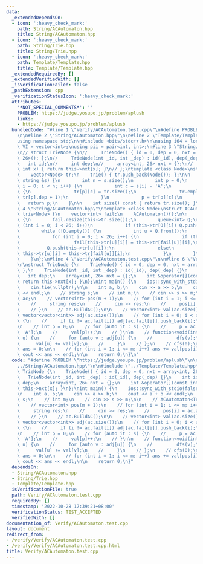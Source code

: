 ```yaml
---
data:
  _extendedDependsOn:
  - icon: ':heavy_check_mark:'
    path: String/ACAutomaton.hpp
    title: String/ACAutomaton.hpp
  - icon: ':heavy_check_mark:'
    path: String/Trie.hpp
    title: String/Trie.hpp
  - icon: ':heavy_check_mark:'
    path: Template/Template.hpp
    title: Template/Template.hpp
  _extendedRequiredBy: []
  _extendedVerifiedWith: []
  _isVerificationFailed: false
  _pathExtension: cpp
  _verificationStatusIcon: ':heavy_check_mark:'
  attributes:
    '*NOT_SPECIAL_COMMENTS*': ''
    PROBLEM: https://judge.yosupo.jp/problem/aplusb
    links:
    - https://judge.yosupo.jp/problem/aplusb
  bundledCode: "#line 1 \"Verify/ACAutomaton.test.cpp\"\n#define PROBLEM \"https://judge.yosupo.jp/problem/aplusb\"\
    \n\n#line 2 \"String/ACAutomaton.hpp\"\n\n#line 2 \"Template/Template.hpp\"\n\n\
    using namespace std;\n\n#include <bits/stdc++.h>\n\nusing i64 = long long;\nusing\
    \ VI = vector<int>;\nusing pii = pair<int, int>;\n#line 3 \"String/Trie.hpp\"\n\
    \n// struct TrieNode {\n//     TrieNode() { id = 0, dep = 0, nxt = array<int,\
    \ 26>(); };\n//     TrieNode(int _id, int _dep) : id(_id), dep(_dep) {}\n//  \
    \   int id;\n//     int dep;\n//     array<int, 26> nxt = {};\n//     int &operator[](const\
    \ int x) { return this->nxt[x]; }\n// };\ntemplate <class Node>\nstruct trie {\n\
    \    vector<Node> tr;\n    trie() { tr.push_back(Node()); };\n\n    int add(const\
    \ string &s) {\n        int n = s.size();\n        int p = 0;\n        for (int\
    \ i = 0; i < n; i++) {\n            int c = s[i] - 'A';\n            if (!tr[p][c])\
    \ {\n                tr[p][c] = tr.size();\n                tr.emplace_back(tr[p][c],\
    \ tr[p].dep + 1);\n            }\n            p = tr[p][c];\n        }\n     \
    \   return p;\n    }\n\n    int size() const { return tr.size(); }\n};\n#line\
    \ 4 \"String/ACAutomaton.hpp\"\ntemplate <class Node>\nstruct ACAutomaton : public\
    \ trie<Node> {\n    vector<int> fail;\n    ACAutomaton(){};\n\n    void BuildAC()\
    \ {\n        fail.resize(this->tr.size());\n        queue<int> Q;\n        for\
    \ (int i = 0; i < 26; i++)\n            if (this->tr[0][i]) Q.push(this->tr[0][i]);\n\
    \        while (!Q.empty()) {\n            int u = Q.front();\n            Q.pop();\n\
    \            for (int i = 0; i < 26; i++) {\n                if (this->tr[u][i])\n\
    \                    fail[this->tr[u][i]] = this->tr[fail[u]][i],\n          \
    \          Q.push(this->tr[u][i]);\n                else\n                   \
    \ this->tr[u][i] = this->tr[fail[u]][i];\n            }\n        }\n        return;\n\
    \    }\n};\n#line 4 \"Verify/ACAutomaton.test.cpp\"\n\n#line 6 \"Verify/ACAutomaton.test.cpp\"\
    \n\nstruct TrieNode {\n    TrieNode() { id = 0, dep = 0, nxt = array<int, 26>();\
    \ };\n    TrieNode(int _id, int _dep) : id(_id), dep(_dep) {}\n    int id;\n \
    \   int dep;\n    array<int, 26> nxt = {};\n    int &operator[](const int x) {\
    \ return this->nxt[x]; }\n};\nint main() {\n    ios::sync_with_stdio(false);\n\
    \    cin.tie(nullptr);\n\n    int a, b;\n    cin >> a >> b;\n    cout << a + b\
    \ << endl;\n    // string s;\n    // int m;\n    // cin >> s >> m;\n\n    // ACAutomaton<TrieNode>\
    \ ac;\n    // vector<int> pos(m + 1);\n    // for (int i = 1; i <= m; i++) {\n\
    \    //     string res;\n    //     cin >> res;\n    //     pos[i] = ac.add(res);\n\
    \    // }\n    // ac.BuildAC();\n\n    // vector<int> val(ac.size());\n    //\
    \ vector<vector<int>> adj(ac.size());\n    // for (int i = 0; i < ac.size(); i++)\
    \ {\n    //     if (i != ac.fail[i]) adj[ac.fail[i]].push_back(i);\n    // }\n\
    \n    // int p = 0;\n    // for (auto it : s) {\n    //     p = ac.tr[p][it -\
    \ 'A'];\n    //     val[p]++;\n    // }\n\n    // function<void(int)> dfs = [&](int\
    \ u) {\n    //     for (auto v : adj[u]) {\n    //         dfs(v);\n    //   \
    \      val[u] += val[v];\n    //     }\n    // };\n    // dfs(0);\n\n    // int\
    \ ans = 0;\n\n    // for (int i = 1; i <= m; i++) ans += val[pos[i]];\n    //\
    \ cout << ans << endl;\n\n    return 0;\n}\n"
  code: "#define PROBLEM \"https://judge.yosupo.jp/problem/aplusb\"\n\n#include \"\
    ../String/ACAutomaton.hpp\"\n\n#include \"../Template/Template.hpp\"\n\nstruct\
    \ TrieNode {\n    TrieNode() { id = 0, dep = 0, nxt = array<int, 26>(); };\n \
    \   TrieNode(int _id, int _dep) : id(_id), dep(_dep) {}\n    int id;\n    int\
    \ dep;\n    array<int, 26> nxt = {};\n    int &operator[](const int x) { return\
    \ this->nxt[x]; }\n};\nint main() {\n    ios::sync_with_stdio(false);\n    cin.tie(nullptr);\n\
    \n    int a, b;\n    cin >> a >> b;\n    cout << a + b << endl;\n    // string\
    \ s;\n    // int m;\n    // cin >> s >> m;\n\n    // ACAutomaton<TrieNode> ac;\n\
    \    // vector<int> pos(m + 1);\n    // for (int i = 1; i <= m; i++) {\n    //\
    \     string res;\n    //     cin >> res;\n    //     pos[i] = ac.add(res);\n\
    \    // }\n    // ac.BuildAC();\n\n    // vector<int> val(ac.size());\n    //\
    \ vector<vector<int>> adj(ac.size());\n    // for (int i = 0; i < ac.size(); i++)\
    \ {\n    //     if (i != ac.fail[i]) adj[ac.fail[i]].push_back(i);\n    // }\n\
    \n    // int p = 0;\n    // for (auto it : s) {\n    //     p = ac.tr[p][it -\
    \ 'A'];\n    //     val[p]++;\n    // }\n\n    // function<void(int)> dfs = [&](int\
    \ u) {\n    //     for (auto v : adj[u]) {\n    //         dfs(v);\n    //   \
    \      val[u] += val[v];\n    //     }\n    // };\n    // dfs(0);\n\n    // int\
    \ ans = 0;\n\n    // for (int i = 1; i <= m; i++) ans += val[pos[i]];\n    //\
    \ cout << ans << endl;\n\n    return 0;\n}"
  dependsOn:
  - String/ACAutomaton.hpp
  - String/Trie.hpp
  - Template/Template.hpp
  isVerificationFile: true
  path: Verify/ACAutomaton.test.cpp
  requiredBy: []
  timestamp: '2022-10-28 17:39:21+08:00'
  verificationStatus: TEST_ACCEPTED
  verifiedWith: []
documentation_of: Verify/ACAutomaton.test.cpp
layout: document
redirect_from:
- /verify/Verify/ACAutomaton.test.cpp
- /verify/Verify/ACAutomaton.test.cpp.html
title: Verify/ACAutomaton.test.cpp
---
```


